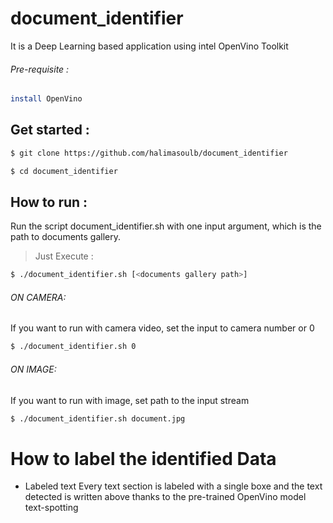 # document_identifier
It is a Deep Learning based application using intel OpenVino Toolkit
###### Pre-requisite :
```bash
install OpenVino
```
## Get started :
```bash
$ git clone https://github.com/halimasoulb/document_identifier
```
```bash
$ cd document_identifier
```
## How to run :
Run the script document_identifier.sh with one input argument, which is the path to documents gallery.
>Just Execute :
```bash
$ ./document_identifier.sh [<documents gallery path>]
```
###### ON CAMERA:
If you want to run with camera video, set the input to camera number or 0
```bash
$ ./document_identifier.sh 0
```
######  ON IMAGE: 
If you want to run with image, set path to the input stream
```bash
$ ./document_identifier.sh document.jpg
```
# How to label the identified Data
- Labeled text
Every text section is labeled with a single boxe and the text detected is written above thanks to the pre-trained OpenVino model text-spotting







